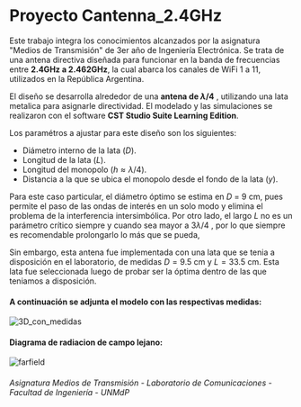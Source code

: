 # Proyecto Cantenna_2.4GHz
Este trabajo integra los conocimientos alcanzados por la asignatura "Medios de Transmisión" de 3er año de Ingeniería Electrónica. Se trata de una antena directiva diseñada para funcionar en la banda de frecuencias entre **2.4GHz a 2.462GHz**, la cual abarca los canales de WiFi 1 a 11, utilizados en la República Argentina. 

El diseño se desarrolla alrededor de una **antena de $λ/4$** , utilizando una lata metalica para asignarle directividad. El modelado y las simulaciones se realizaron con el software **CST Studio Suite Learning Edition**.

Los paramétros a ajustar para este diseño son los siguientes:

- Diámetro interno de la lata ($D$).
- Longitud de la lata ($L$).
- Longitud del monopolo ($h ≈ λ/4$).
- Distancia a la que se ubica el monopolo desde el fondo de la lata ($y$).

Para este caso particular, el diámetro óptimo se estima en $D$ = 9 cm, pues permite el paso de las ondas de interés en un solo modo y elimina el problema de la interferencia intersimbólica. Por otro lado, el largo $L$ no es un parámetro crítico siempre y cuando sea mayor a $3λ/4$ , por lo que siempre es recomendable prolongarlo lo más que se pueda, 

Sin embargo, esta antena fue implementada con una lata que se tenia a disposición en el laboratorio, de medidas $D = 9.5$ cm y $L = 33.5$ cm. Esta lata fue seleccionada luego de probar ser la óptima dentro de las que teniamos a disposición. 

#### A continuación se adjunta el modelo con las respectivas medidas:  

![3D_con_medidas](/Users/demian/Desktop/Cantenna_2.4GHz_MdT/3D_con_medidas.png)

#### Diagrama de radiacion de campo lejano:

![farfield](/Users/demian/Desktop/Cantenna_2.4GHz_MdT/farfield.png)

###### Asignatura Medios de Transmisión - Laboratorio de Comunicaciones - Facultad de Ingeniería - UNMdP

